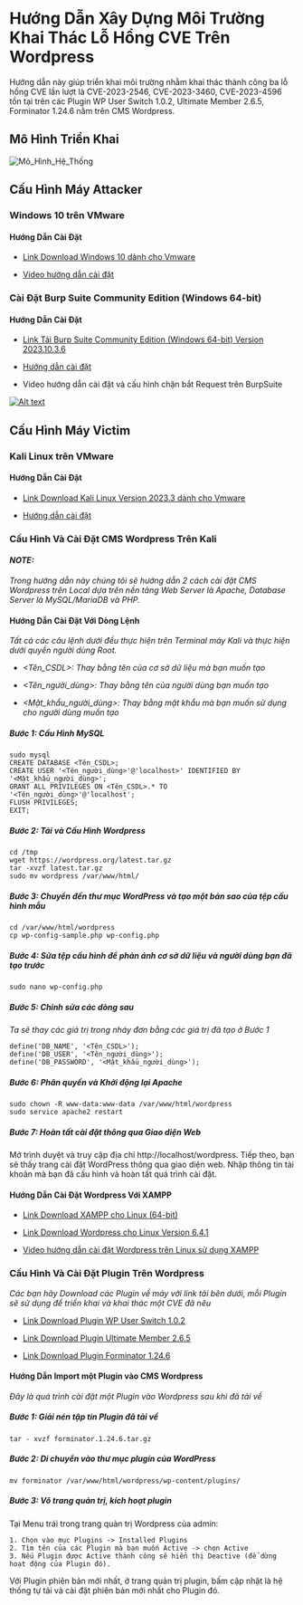 # Hướng Dẫn Xây Dựng Môi Trường Khai Thác Lỗ Hổng CVE Trên Wordpress

Hướng dẫn này giúp triển khai môi trường nhằm khai thác thành công ba lỗ hổng CVE lần lượt là CVE-2023-2546, CVE-2023-3460, CVE-2023-4596 tồn tại trên các Plugin WP User Switch 1.0.2, Ultimate Member 2.6.5, Forminator 1.24.6 nằm trên CMS Wordpress.

## Mô Hình Triển Khai

![Mô_Hình_Hệ_Thống](https://github.com/LUUANHDUC/KhaiThacLoHongPhanMem/assets/125422094/36dae73a-ceba-4e2a-8e51-977307209b97)
## Cấu Hình Máy Attacker

### Windows 10 trên VMware

  #### Hướng Dẫn Cài Đặt

* [Link Download Windows 10 dành cho Vmware](https:/developer.microsoft.com/en-us/wind/downloads/virtual-machines/)

* [Video hướng dẫn cài đặt](https://www.youtube.com/watch?v=v0Af4UIFg_8)
### Cài Đặt Burp Suite Community Edition (Windows 64-bit)

  #### Hướng Dẫn Cài Đặt

- [Link Tải Burp Suite Community Edition (Windows 64-bit) Version 2023.10.3.6](https://portswigger.net/burp/communitydownload)

- [Hướng dẫn cài đặt](https://portswigger.net/burp/documentation/desktop/getting-started/download-and-install)

- Video hướng dẫn cài đặt và cấu hình chặn bắt Request trên BurpSuite

[![Alt text](https://img.youtube.com/vi/-ozGijESmTY/0.jpg)](https://www.youtube.com/watch?v=-ozGijESmTY&list=PLaoi7ADVdlKf9DnFJvCUB2yDg07Cunz07)
## Cấu Hình Máy Victim

### Kali Linux trên VMware

  #### Hướng Dẫn Cài Đặt

* [Link Download Kali Linux Version 2023.3 dành cho Vmware](https://www.kali.org/get-kali/#kali-installer-images)

* [Hướng dẫn cài đặt](https://www.kali.org/docs/virtualization/install-vmware-guest-vm/)
### Cấu Hình Và Cài Đặt CMS Wordpress Trên Kali
#### _NOTE:_ 
  _Trong hướng dẫn này chúng tôi sẽ hướng dẫn 2 cách cài đặt CMS Wordpress trên Local dựa trên nền tảng Web Server là Apache, Database Server là MySQL/MariaDB và PHP._

#### Hướng Dẫn Cài Đặt Với Dòng Lệnh  
  _Tất cả các câu lệnh dưới đều thực hiện trên Terminal máy Kali và thực hiện dưới quyền người dùng Root._
  
  * _<Tên_CSDL>: Thay bằng tên của cơ sở dữ liệu mà bạn muốn tạo_

  * _<Tên_người_dùng>: Thay bằng tên của người dùng bạn muốn tạo_
  
  * _<Mật_khẩu_người_dùng>: Thay bằng mật khẩu mà bạn muốn sử dụng cho người dùng muốn tạo_

  ##### Bước 1: Cấu Hình MySQL
    sudo mysql
    CREATE DATABASE <Tên_CSDL>;
    CREATE USER '<Tên_người_dùng>'@'localhost>' IDENTIFIED BY '<Mật_khẩu_người_dùng>';
    GRANT ALL PRIVILEGES ON <Tên_CSDL>.* TO '<Tên_người_dùng>'@'localhost';
    FLUSH PRIVILEGES;
    EXIT;
    
  ##### Bước 2: Tải và Cấu Hình Wordpress
    cd /tmp
    wget https://wordpress.org/latest.tar.gz
    tar -xvzf latest.tar.gz
    sudo mv wordpress /var/www/html/

  ##### Bước 3: Chuyển đến thư mục WordPress và tạo một bản sao của tệp cấu hình mẫu
    cd /var/www/html/wordpress
    cp wp-config-sample.php wp-config.php

  ##### Bước 4: Sửa tệp cấu hình để phản ánh cơ sở dữ liệu và người dùng bạn đã tạo trước
    sudo nano wp-config.php

  ##### Bước 5: Chỉnh sửa các dòng sau
  _Ta sẽ thay các giá trị trong nháy đơn bằng các giá trị đã tạo ở Bước 1_
  
    define('DB_NAME', '<Tên_CSDL>');
    define('DB_USER', '<Tên_người_dùng>');
    define('DB_PASSWORD', '<Mật_khẩu_người_dùng>');

  ##### Bước 6: Phân quyền và Khởi động lại Apache
    sudo chown -R www-data:www-data /var/www/html/wordpress
    sudo service apache2 restart
    
  ##### Bước 7: Hoàn tất cài đặt thông qua Giao diện Web

Mở trình duyệt và truy cập địa chỉ http://localhost/wordpress. Tiếp
theo, bạn sẽ thấy trang cài đặt WordPress thông qua giao diện web. Nhập thông
tin tài khoản mà bạn đã cấu hình và hoàn tất quá trình cài đặt.

#### Hướng Dẫn Cài Đặt Wordpress Với XAMPP

* [Link Download XAMPP cho Linux (64-bit) ](https://www.apachefriends.org/download.html)

* [Link Download Wordpress cho Linux Version 6.4.1](https://wordpress.org/download/)

* [Video hướng dẫn cài đặt Wordpress trên Linux sử dụng XAMPP](https://www.youtube.com/watch?v=N_xNkYv3SWc)

### Cấu Hình Và Cài Đặt Plugin Trên Wordpress
_Các bạn hãy Download các Plugin về máy với link tải bên dưới, mỗi Plugin sẽ sử dụng để triển khai và khai thác một CVE đã nêu_

* [Link Download Plugin WP User Switch 1.0.2](https://downloads.wordpress.org/plugin/wp-user-switch.1.0.2.zip)

* [Link Download Plugin Ultimate Member 2.6.5](https://downloads.wordpress.org/plugin/ultimate-member.2.6.5.zip)

* [Link Download Plugin Forminator 1.24.6](https://downloads.wordpress.org/plugin/forminator.1.24.6.zip)

#### Hướng Dẫn Import một Plugin vào CMS Wordpress
_Đây là quá trình cài đặt một Plugin vào Wordpress sau khi đã tải về_

 ##### Bước 1: Giải nén tập tin Plugin đã tải về
    tar - xvzf forminator.1.24.6.tar.gz
    
  ##### Bước 2: Di chuyển vào thư mục plugin của WordPress
    mv forminator /var/www/html/wordpress/wp-content/plugins/

  ##### Bước 3: Vô trang quản trị, kích hoạt plugin
  
  Tại Menu trái trong trang quản trị Wordpress của admin:
  
    1. Chọn vào mục Plugins -> Installed Plugins 
    2. Tìm tên của các Plugin mà bạn muốn Active -> chọn Active
    3. Nếu Plugin được Active thành công sẽ hiển thị Deactive (để dừng hoạt động của Plugin đó).

Với Plugin phiên bản mới nhất, ở trang quản trị plugin, bấm cập nhật là hệ thống tự tải và cài đặt phiên bản mới nhất cho Plugin đó.
 
